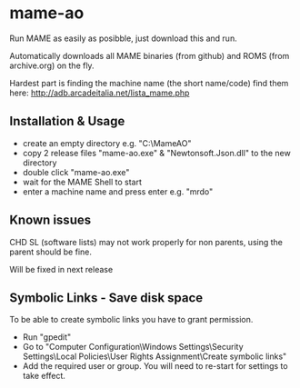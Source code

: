 # mame-ao

Run MAME as easily as posibble, just download this and run.

Automatically downloads all MAME binaries (from github) and ROMS (from archive.org) on the fly.

Hardest part is finding the machine name (the short name/code) find them here: http://adb.arcadeitalia.net/lista_mame.php

## Installation & Usage

- create an empty directory e.g. "C:\MameAO"
- copy 2 release files "mame-ao.exe" & "Newtonsoft.Json.dll" to the new directory
- double click "mame-ao.exe"
- wait for the MAME Shell to start
- enter a machine name and press enter e.g. "mrdo"

## Known issues

CHD SL (software lists) may not work properly for non parents, using the parent should be fine.

Will be fixed in next release

## Symbolic Links - Save disk space

To be able to create symbolic links you have to grant permission.

- Run "gpedit"
- Go to "Computer Configuration\Windows Settings\Security Settings\Local Policies\User Rights Assignment\Create symbolic links"
- Add the required user or group. You will need to re-start for settings to take effect.
